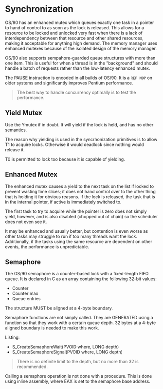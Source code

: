 # Synchronization

OS/90 has an enhanced mutex which queues exactly one task in a pointer to hand of control to as soon as the lock is released. This allows for a resource to be locked and unlocked very fast when there is a lack of interdependency between that resource and other shared resources, making it acceptable for anything high demand. The memory manager uses enhanced mutexes because of the isolated design of the memory manager.

OS/90 also supports sempahore-guarded queue structures with more than one item. This is useful for when a thread is in the "background" and should handle a batch of requests rather than the low-latency enhanced mutex.

The PAUSE instruction is encoded in all builds of OS/90. It is a `REP NOP` on older systems and significantly improves Pentium performance.

> The best way to handle concurrency optimally is to test the performance.

## Yield Mutex

Use the Ymutex if in doubt. It will yield if the lock is held, and has no other semantics.

The reason why yielding is used in the syncrhonization primitives is to allow T1 to acquire locks. Otherwise it would deadlock since nothing would release it.

T0 is permitted to lock too because it is capable of yielding.

## Enhanced Mutex

The enhanced mutex causes a yield to the next task on the list if locked to prevent wasting time slices; it does not hand control over to the other thing that is holding it for obvious reasons. If the lock is released, the task that is in the internal pointer, if active is immediately switched to.

The first task to try to acquire while the pointer is zero does not simply yield, however, and is also disabled (chopped out of chain) so the scheduler does not even see it.

It may be enhanced and usually better, but contention is even worse as other tasks may struggle to run if too many threads want the lock. Additionally, if the tasks using the same resource are dependent on other events, the performance is unpredictable.

## Semaphore

The OS/90 semaphore is a counter-based lock with a fixed-length FIFO queue. It is declared in C as an array containing the following 32-bit values:

- Counter
- Counter max
- Queue entries

The structure MUST be aligned at a 4-byte boundary.

Semaphore functions are not simply called. They are GENERATED using a function so that they work with a certain queue depth. 32 bytes at a 4-byte aligned boundary is needed to make this work.

Listing:
- S_CreateSemaphoreWait(PVOID where, LONG depth)
- S_CreateSemaphoreSignal(PVOID where, LONG depth)

> There is no definite limit to the depth, but no more than 32 is recommended.

Calling a semaphore operation is not done with a procedure. This is done using inline assembly, where EAX is set to the semaphore base address.
